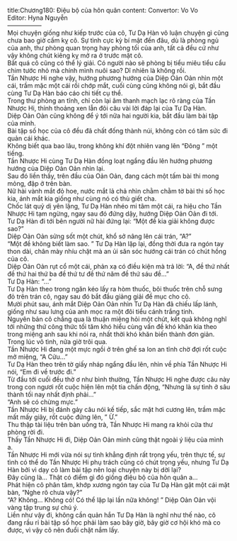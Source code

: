 title:Chương180: Điệu bộ của hôn quân
content:
Convertor: Vo Vo<br>Editor: Hyna Nguyễn<br>—————–<br>Mọi chuyện giống như kiếp trước của cô, Tư Dạ Hàn vô luận chuyện gì cũng chưa bao giờ cấm kỵ cô. Sự tình cực kỳ bí mật đến đâu, dù là phòng ngủ của anh, thư phòng quan trọng hay phòng tối của anh, tất cả đều cứ như vậy không chút kiêng kỵ mở ra ở trước mặt cô.<br>Bất quá cô cũng có thể lý giải. Có người nào sẽ phòng bị tiểu miêu tiểu cẩu chim tước nhỏ mà chính mình nuôi sao? Dĩ nhiên là không rồi.<br>Tần Nhược Hi nghe vậy, hướng phương hướng của Diệp Oản Oản nhìn một cái, trầm mặc một cái rồi chớp mắt, cuối cùng cũng không nói gì, bắt đầu cùng Tư Dạ Hàn báo cáo chi tiết cụ thể.<br>Trong thư phòng an tĩnh, chỉ còn lại âm thanh mạch lạc rõ ràng của Tần Nhược Hi, thỉnh thoảng xen lẫn đôi câu vài lời đáp lại của Tư Dạ Hàn.<br>Diệp Oản Oản cũng không để ý tới nữa hai người kia, bắt đầu làm bài tập của mình.<br>Bài tập số học của cô đều đã chất đống thành núi, không còn có tâm sức đi quản cái khác.<br>Không biết qua bao lâu, trong không khí đột nhiên vang lên “Đông ” một tiếng.<br>Tần Nhược Hi cùng Tư Dạ Hàn đồng loạt ngẩng đầu lên hướng phương hướng của Diệp Oản Oản nhìn lại.<br>Sau đó liền thấy, trên đầu của Oản Oản, đang cách một tấm bài thi mong mỏng, đập ở trên bàn.<br>Nữ hài vành mắt đỏ hoe, nước mắt lả chả nhìn chằm chằm tờ bài thi số học kia, ánh mắt kia giống như cùng nó có thù giết cha.<br>Chốc lát quỷ dị yên lặng, Tư Dạ Hàn nhéo mi tâm một cái, ra hiệu cho Tần Nhược Hi tạm ngừng, ngay sau đó đứng dậy, hướng Diệp Oản Oản đi tới.<br>Tư Dạ Hàn đi tới bên người nữ hài đứng lại: “Một đề kia giải không được sao?”<br>Diệp Oản Oản sửng sốt một chút, khổ sở nâng lên cái trán, “A?”<br>“Một đề không biết làm sao. ” Tư Dạ Hàn lặp lại, đồng thời đưa ra ngón tay thon dài, chân mày nhíu chặt mà an ủi săn sóc hướng cái trán có chút hồng của cô.<br>Diệp Oản Oản rụt cổ một cái, phản xạ có điều kiện mà trả lời: “A, đề thứ nhất đề thứ hai thứ ba đề thứ tư đề thứ năm đề thứ sáu đề…”<br>Tư Dạ Hàn: “…”<br>Tư Dạ Hàn theo trong ngăn kéo lấy ra hòm thuốc, bôi thuốc trên chỗ sưng đỏ trên trán cô, ngay sau đó bắt đầu giảng giải đề mục cho cô.<br>Mười phút sau, ánh mắt Diệp Oản Oản nhìn Tư Dạ Hàn đã chiếu lấp lánh, giống như sau lưng của anh mọc ra một đôi tiểu cánh trắng tinh.<br>Nguyên bản cô chẳng qua là thuận miệng hỏi một chút, kết quả không nghĩ tới những thứ công thức tối tăm khó hiểu cùng vấn đề khó khăn kia theo trong miệng anh sau khi nói ra, nhất thời khó khăn biến thành đơn giản.<br>Trong lúc vô tình, nửa giờ trôi qua.<br>Tần Nhược Hi đang một mực ngồi ở trên ghế sa lon an tĩnh chờ đợi rốt cuộc mở miệng, “A Cửu…”<br>Tư Dạ Hàn theo trên tờ giấy nháp ngẩng đầu lên, nhìn về phía Tần Nhược Hi nói, “Em đi về trước đi.”<br>Từ đầu tới cuối đều thờ ơ như bình thường, Tần Nhược Hi nghe được câu này trong con ngươi rốt cuộc hiện lên một tia chấn động, “Nhưng là sự tình ở sâu thành tối nay nhất định phải…”<br>“Anh sẽ có chừng mực.”<br>Tần Nhược Hi bị đánh gảy câu nói kế tiếp, sắc mặt hơi cương lên, trầm mặc mất mấy giây, rốt cuộc đứng lên, ” Ừ.”<br>Thu thập tài liệu trên bàn uống trà, Tần Nhược Hi mang ra khỏi cửa thư phòng rời đi.<br>Thấy Tần Nhược Hi đi, Diệp Oản Oản mình cũng thật ngoài ý liệu của mình a.<br>Tần Nhược Hi mới vừa nói sự tình khẳng định rất trọng yếu, trên thực tế, sự tình có thể do Tần Nhược Hi phụ trách cũng có chút trọng yếu, nhưng Tư Dạ Hàn bởi vì dạy cô làm bài tập nên loại chuyện này bị dời lại?<br>Đây cũng là… Thật có điểm gì đó giống điệu bộ của hôn quân a…<br>Phát hiện cô phân tâm, khớp xương ngón tay của Tư Dạ Hàn gật một cái mặt bàn, “Nghe rõ chưa vậy?”<br>“A? Không… Không có! Có thể lặp lại lần nữa không! ” Diệp Oản Oản vội vàng tập trung sự chú ý.<br>Liền như vậy đi, không cần quản hắn Tư Dạ Hàn là nghĩ như thế nào, cô đang rầu rỉ bài tập số học phải làm sao bây giờ, bây giờ cơ hội khó mà co được, vì vậy cô nên đuổi chặt nắm lấy.